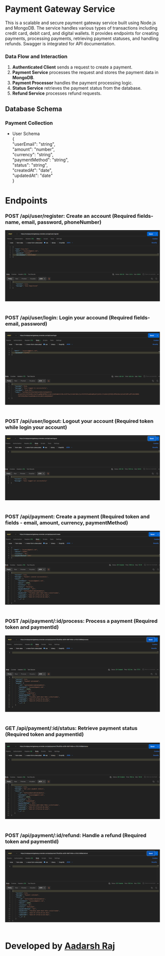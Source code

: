 # Payment Gateway Service

This is a scalable and secure payment gateway service built using Node.js and MongoDB. The service handles various types of transactions including credit card, debit card, and digital wallets. It provides endpoints for creating payments, processing payments, retrieving payment statuses, and handling refunds. Swagger is integrated for API documentation.


### Data Flow and Interaction

1. **Authenticated Client** sends a request to create a payment.
2. **Payment Service** processes the request and stores the payment data in **MongoDB**.
3. **Payment Processor** handles the payment processing logic.
4. **Status Service** retrieves the payment status from the database.
5. **Refund Service** processes refund requests.

## Database Schema

### Payment Collection

- User Schema <br>
{ <br>
  "userEmail": "string", <br>
  "amount": "number", <br>
  "currency": "string", <br>
  "paymentMethod": "string", <br>
  "status": "string", <br>
  "createdAt": "date", <br>
  "updatedAt": "date" <br>
}<br>


# Endpoints 

### POST /api/user/register: Create an account (Required fields-  name, email, password, phoneNumber) <br>
![alt text](image.png) <br> <br>
### POST /api/user/login: Login your accound (Required fields- email, password) <br>
![alt text](image-1.png) <br> <br>
### POST /api/user/logout: Logout your account (Required token while login your account) <br>
![alt text](image-6.png) <br> <br>
### POST /api/payment: Create a payment (Required token and fields - email, amount, currency, paymentMethod) <br>
![alt text](image-2.png) <br> <br>
### POST /api/payment/:id/process: Process a payment (Required token and paymentId) <br>
![alt text](image-3.png) <br> <br>
### GET /api/payment/:id/status: Retrieve payment status (Required token and paymentId) <br>
![alt text](image-4.png) <br> <br>
### POST /api/payment/:id/refund: Handle a refund (Required token and paymentId) <br>
![alt text](image-5.png) <br> <br>




# Developed by [Aadarsh Raj](https://www.linkedin.com/in/aadarsh-raj-80b862216/)